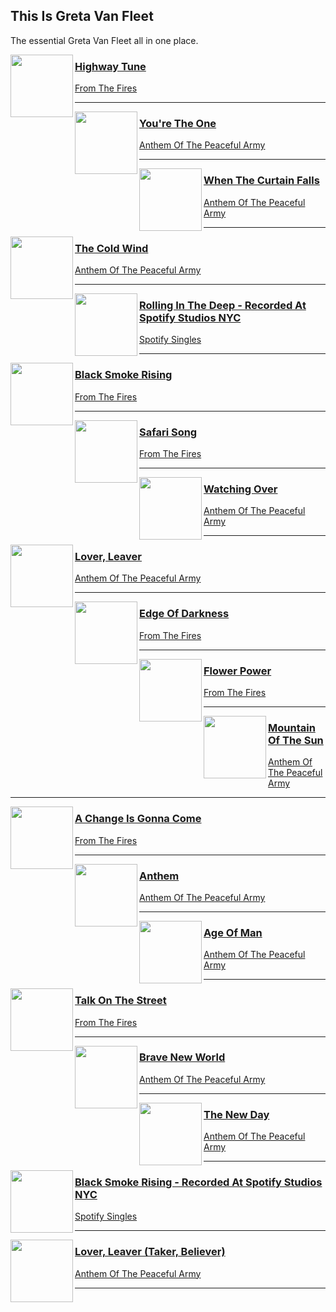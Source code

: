 ## This Is Greta Van Fleet
[start-desc]: #

The essential Greta Van Fleet all in one place.

[end-desc]: #

<img align="left" width="100" height="100" src="https://i.scdn.co/image/ab67616d0000b27357b7f789d328c205b4d15893">

### [Highway Tune](https://open.spotify.com/go?uri=spotify:track:7aOor99o8NNLZYElOXlBG1)
[From The Fires](https://open.spotify.com/go?uri=spotify:album:6uSnHSIBGKUiW1uKQLYZ7w)

---


<img align="left" width="100" height="100" src="https://i.scdn.co/image/ab67616d0000b2737b9e5a9d697bcb8bf86a83b4">

### [You're The One](https://open.spotify.com/go?uri=spotify:track:0iYBNrznkCwhN3xCmNVJpo)
[Anthem Of The Peaceful Army](https://open.spotify.com/go?uri=spotify:album:7zeCZY6rQRufc8IHGKyXGX)

---


<img align="left" width="100" height="100" src="https://i.scdn.co/image/ab67616d0000b2737b9e5a9d697bcb8bf86a83b4">

### [When The Curtain Falls](https://open.spotify.com/go?uri=spotify:track:2ZMI0QNoqU9fQZFirR9WpK)
[Anthem Of The Peaceful Army](https://open.spotify.com/go?uri=spotify:album:7zeCZY6rQRufc8IHGKyXGX)

---


<img align="left" width="100" height="100" src="https://i.scdn.co/image/ab67616d0000b2737b9e5a9d697bcb8bf86a83b4">

### [The Cold Wind](https://open.spotify.com/go?uri=spotify:track:4qNdNbZ2qSAQhlSYJVYu6b)
[Anthem Of The Peaceful Army](https://open.spotify.com/go?uri=spotify:album:7zeCZY6rQRufc8IHGKyXGX)

---


<img align="left" width="100" height="100" src="https://i.scdn.co/image/ab67616d0000b273bb63ce0813a5f7db1790a4bb">

### [Rolling In The Deep - Recorded At Spotify Studios NYC](https://open.spotify.com/go?uri=spotify:track:2VprRdTmbgyjXnDzHIcfNl)
[Spotify Singles](https://open.spotify.com/go?uri=spotify:album:7brFrlSSH6jF8LA1HRI6EP)

---


<img align="left" width="100" height="100" src="https://i.scdn.co/image/ab67616d0000b27357b7f789d328c205b4d15893">

### [Black Smoke Rising](https://open.spotify.com/go?uri=spotify:track:32BEasyNQgqXQJKoVa0fUw)
[From The Fires](https://open.spotify.com/go?uri=spotify:album:6uSnHSIBGKUiW1uKQLYZ7w)

---


<img align="left" width="100" height="100" src="https://i.scdn.co/image/ab67616d0000b27357b7f789d328c205b4d15893">

### [Safari Song](https://open.spotify.com/go?uri=spotify:track:1BfR5GMOgW0peHkPxrwf11)
[From The Fires](https://open.spotify.com/go?uri=spotify:album:6uSnHSIBGKUiW1uKQLYZ7w)

---


<img align="left" width="100" height="100" src="https://i.scdn.co/image/ab67616d0000b2737b9e5a9d697bcb8bf86a83b4">

### [Watching Over](https://open.spotify.com/go?uri=spotify:track:4f9UzrnxHsWKIheG1TRrEG)
[Anthem Of The Peaceful Army](https://open.spotify.com/go?uri=spotify:album:7zeCZY6rQRufc8IHGKyXGX)

---


<img align="left" width="100" height="100" src="https://i.scdn.co/image/ab67616d0000b2737b9e5a9d697bcb8bf86a83b4">

### [Lover, Leaver](https://open.spotify.com/go?uri=spotify:track:1OWSsdbAXFyPDo6khogqAW)
[Anthem Of The Peaceful Army](https://open.spotify.com/go?uri=spotify:album:7zeCZY6rQRufc8IHGKyXGX)

---


<img align="left" width="100" height="100" src="https://i.scdn.co/image/ab67616d0000b27357b7f789d328c205b4d15893">

### [Edge Of Darkness](https://open.spotify.com/go?uri=spotify:track:4rhUBIlzi7zgV7TryhVujl)
[From The Fires](https://open.spotify.com/go?uri=spotify:album:6uSnHSIBGKUiW1uKQLYZ7w)

---


<img align="left" width="100" height="100" src="https://i.scdn.co/image/ab67616d0000b27357b7f789d328c205b4d15893">

### [Flower Power](https://open.spotify.com/go?uri=spotify:track:4SE1kjgRulcwjNcc7oFFg4)
[From The Fires](https://open.spotify.com/go?uri=spotify:album:6uSnHSIBGKUiW1uKQLYZ7w)

---


<img align="left" width="100" height="100" src="https://i.scdn.co/image/ab67616d0000b2737b9e5a9d697bcb8bf86a83b4">

### [Mountain Of The Sun](https://open.spotify.com/go?uri=spotify:track:31tOevM1bUvS2eCNwTlfUw)
[Anthem Of The Peaceful Army](https://open.spotify.com/go?uri=spotify:album:7zeCZY6rQRufc8IHGKyXGX)

---


<img align="left" width="100" height="100" src="https://i.scdn.co/image/ab67616d0000b27357b7f789d328c205b4d15893">

### [A Change Is Gonna Come](https://open.spotify.com/go?uri=spotify:track:12YYFvwwuYiw010ONgfYlW)
[From The Fires](https://open.spotify.com/go?uri=spotify:album:6uSnHSIBGKUiW1uKQLYZ7w)

---


<img align="left" width="100" height="100" src="https://i.scdn.co/image/ab67616d0000b2737b9e5a9d697bcb8bf86a83b4">

### [Anthem](https://open.spotify.com/go?uri=spotify:track:2KN0Kgfb15aNLR0p2J4pkr)
[Anthem Of The Peaceful Army](https://open.spotify.com/go?uri=spotify:album:7zeCZY6rQRufc8IHGKyXGX)

---


<img align="left" width="100" height="100" src="https://i.scdn.co/image/ab67616d0000b2737b9e5a9d697bcb8bf86a83b4">

### [Age Of Man](https://open.spotify.com/go?uri=spotify:track:54DIzLw4LLxB3n1XiiQftU)
[Anthem Of The Peaceful Army](https://open.spotify.com/go?uri=spotify:album:7zeCZY6rQRufc8IHGKyXGX)

---


<img align="left" width="100" height="100" src="https://i.scdn.co/image/ab67616d0000b27357b7f789d328c205b4d15893">

### [Talk On The Street](https://open.spotify.com/go?uri=spotify:track:2H9sGMEd19c2XzUyigadgS)
[From The Fires](https://open.spotify.com/go?uri=spotify:album:6uSnHSIBGKUiW1uKQLYZ7w)

---


<img align="left" width="100" height="100" src="https://i.scdn.co/image/ab67616d0000b2737b9e5a9d697bcb8bf86a83b4">

### [Brave New World](https://open.spotify.com/go?uri=spotify:track:0HwdiT4MVRzY0OALcjq0Oh)
[Anthem Of The Peaceful Army](https://open.spotify.com/go?uri=spotify:album:7zeCZY6rQRufc8IHGKyXGX)

---


<img align="left" width="100" height="100" src="https://i.scdn.co/image/ab67616d0000b2737b9e5a9d697bcb8bf86a83b4">

### [The New Day](https://open.spotify.com/go?uri=spotify:track:3wPcdx0w6eEB0iv0n2lAN8)
[Anthem Of The Peaceful Army](https://open.spotify.com/go?uri=spotify:album:7zeCZY6rQRufc8IHGKyXGX)

---


<img align="left" width="100" height="100" src="https://i.scdn.co/image/ab67616d0000b273bb63ce0813a5f7db1790a4bb">

### [Black Smoke Rising - Recorded At Spotify Studios NYC](https://open.spotify.com/go?uri=spotify:track:5QEk6P5XCg98fWAKnVKcS2)
[Spotify Singles](https://open.spotify.com/go?uri=spotify:album:7brFrlSSH6jF8LA1HRI6EP)

---


<img align="left" width="100" height="100" src="https://i.scdn.co/image/ab67616d0000b2737b9e5a9d697bcb8bf86a83b4">

### [Lover, Leaver (Taker, Believer)](https://open.spotify.com/go?uri=spotify:track:1AH28vdykcFi8iqPD1TCpg)
[Anthem Of The Peaceful Army](https://open.spotify.com/go?uri=spotify:album:7zeCZY6rQRufc8IHGKyXGX)

---

